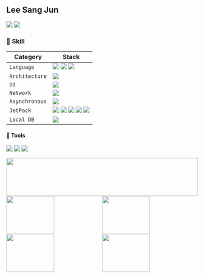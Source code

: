 ## Lee Sang Jun

<img src="https://img.shields.io/badge/dltkd1385@gmail.com-D9411E?style=fat&logo=Gmail&logoColor=white"> <a href="https://tin-dew-21a.notion.site/Lee-SangJun-88867d9a2e294fe59babed0c09894864"><img src="https://img.shields.io/badge/Notion-0F2346?style=fat&logo=Notion">
</a>

### 💪 Skill

Category|Stack
---|---
 `Language` | <img src="https://img.shields.io/badge/Java-4298B8?style=fat&logo=Java&logoColor=white"> <img src="https://img.shields.io/badge/Kotlin-7F52FF?style=fat&logo=Kotlin&logoColor=white"> <img src="https://img.shields.io/badge/Python-3776AB?style=fat&logo=Python&logoColor=white">
 `Architecture` | <img src="https://img.shields.io/badge/MVVM-EF2D5E?style=fat"> 
 `DI` | <img src="https://img.shields.io/badge/Hilt-FF9E0F?style=fat"> 
 `Network` | <img src="https://img.shields.io/badge/Retrofit-008FC7?style=fat"> 
 `Asynchronous` | <img src="https://img.shields.io/badge/Coroutine-83B81A?style=fat"> 
 `JetPack` | <img src="https://img.shields.io/badge/AAC-981E32?style=fat"> <img src="https://img.shields.io/badge/LiveData-F46D01?style=fat"> <img src="https://img.shields.io/badge/ViewModel-00A1E9?style=fat"> <img src="https://img.shields.io/badge/Navigation-0D597F?style=fat"> <img src="https://img.shields.io/badge/DataBinding-FF4F8B?style=fat">
 `Local DB` | <img src="https://img.shields.io/badge/Room-000000?style=fat"> 

#### 🔨 Tools

<img src="https://img.shields.io/badge/Android Studio-3DDC84?style=fat&logo=Android&logoColor=white"> <img src="https://img.shields.io/badge/Firebase-D9411E?style=fat&logo=Firebase&logoColor=white"> <img src="https://img.shields.io/badge/Git-ED1C24?style=fat&logo=Git&logoColor=white">

<img src="https://github-profile-summary-cards.vercel.app/api/cards/profile-details?username=dltkd1395&theme=solarized" width="100%" height="100">
<img src="https://github-profile-summary-cards.vercel.app/api/cards/repos-per-language?username=dltkd1395&theme=solarized" width="50%" height="100"><img src="https://github-profile-summary-cards.vercel.app/api/cards/most-commit-language?username=dltkd1395&theme=solarized" width="50%" height="100">
<img src="https://github-profile-summary-cards.vercel.app/api/cards/stats?username=dltkd1395&theme=solarized" width="50%" height="100"><img src="https://github-profile-summary-cards.vercel.app/api/cards/productive-time?username=dltkd1395&theme=solarized" width="50%" height="100">
